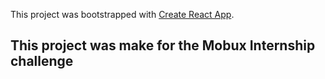 This project was bootstrapped with [Create React App](https://github.com/facebook/create-react-app).

## This project was make for the Mobux Internship challenge

